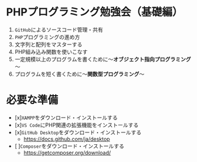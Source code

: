 # PHPプログラミング勉強会（基礎編）

1. `GitHub`によるソースコード管理・共有
1. `PHP`プログラミングの進め方
1. 文字列と配列をマスターする
1. PHP組み込み関数を使いこなす
1. 一定規模以上のプログラムを書くために～**オブジェクト指向プログラミング**～
1. プログラムを短く書くために～**関数型プログラミング**～

# 必要な準備
- [x]`XAMPP`をダウンロード・インストールする
- [x]`VS Code`にPHP関連の拡張機能をインストールする
- [x]`GitHub Desktop`をダウンロード・インストールする
  - https://docs.github.com/ja/desktop
- [ ]`Composer`をダウンロード・インストールする
  - https://getcomposer.org/download/
